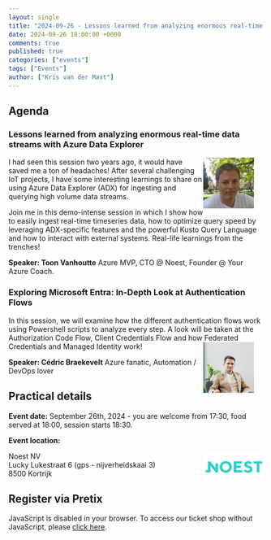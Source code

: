 ```yaml
---
layout: single
title: "2024-09-26 - Lessons learned from analyzing enormous real-time data streams with Azure Data Explorer"
date: 2024-09-26 18:00:00 +0000
comments: true
published: true
categories: ["events"]
tags: ["Events"]
author: ["Kris van der Mast"]
---
```


## Agenda

### Lessons learned from analyzing enormous real-time data streams with Azure Data Explorer

<img src="/assets/media/speakers/toon-vanhoutte.jpg" alt=" Toon Vanhoutte" align="right" height="100" width="100" style="margin-right: 20px;">
I had seen this session two years ago, it would have saved me a ton of headaches! After several challenging IoT projects, I have some interesting learnings to share on using Azure Data Explorer (ADX) for ingesting and querying high volume data streams.

Join me in this demo-intense session in which I show how to easily ingest real-time timeseries data, how to optimize query speed by leveraging ADX-specific features and the powerful Kusto Query Language and how to interact with external systems. Real-life learnings from the trenches!

**Speaker:  Toon Vanhoutte** Azure MVP, CTO @ Noest, Founder @ Your Azure Coach.

### Exploring Microsoft Entra: In-Depth Look at Authentication Flows
In this session, we will examine how the different authentication flows work using Powershell scripts to analyze every step. A look will be taken at the Authorization Code Flow, Client Credentials Flow and how Federated Credentials and Managed Identity work!
<img src="/assets/media/speakers/cedric-braekevelt.jpg" alt=" Cédric Braekevelt" align="right" height="100" width="100" style="margin-right: 20px;">


**Speaker:  Cédric Braekevelt**  Azure fanatic, Automation / DevOps lover

## Practical details

**Event date:** September 26th, 2024 - you are welcome from 17:30, food served at 18:00, session starts 18:30.

**Event location:**<br />

<img width="120" height="60" align="right" alt="Noest" src="/assets/media/sponsors/logo-noest.png">Noest NV<br/>
Lucky Lukestraat 6 (gps - nijverheidskaai 3)<br/>
8500 Kortrijk<br/>

## Register via Pretix

<link rel="stylesheet" type="text/css" href="https://pretix.eu/azug/20240926/widget/v1.css">
<script type="text/javascript" src="https://pretix.eu/widget/v1.en.js" async></script>
<pretix-widget event="https://pretix.eu/azug/20240926/" single-item-select="button"></pretix-widget>
<noscript>
   <div class="pretix-widget">
        <div class="pretix-widget-info-message">
            JavaScript is disabled in your browser. To access our ticket shop without JavaScript, please <a target="_blank" rel="noopener" href="https://pretix.eu/azug/20240926/">click here</a>.
        </div>
    </div>
</noscript>
